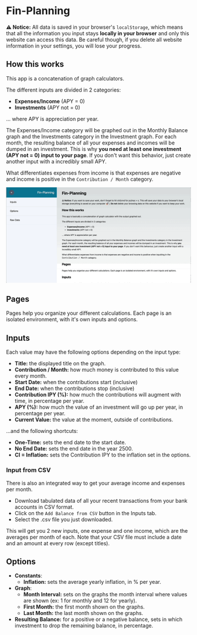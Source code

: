 # Fin-Planning

**&#x26A0; Notice:** All data is saved in your browser's `localStorage`, which means that all the information you input stays **locally in your browser** and only this website can access this data. Be careful though, if you delete all website information in your settings, you will lose your progress.

## How this works

This app is a concatenation of graph calculators.

The different inputs are divided in 2 categories:

- **Expenses/Income** (APY = 0)
- **Investments** (APY not = 0)

... where APY is appreciation per year.

The Expenses/Income category will be graphed out in the Monthly Balance graph and the Investments category in the Investment graph. For each month, the resulting balance of all your expenses and incomes will be dumped in an investment. This is why **you need at least one investment (APY not = 0) input to your page**. If you don't want this behavior, just create another input with a incredibly small APY.

What differentiates expenses from income is that expenses are negative and income is positive in the `Contribution / Month` category.

![Tutorial GIF](Tutorial.gif)

## Pages

Pages help you organize your different calculations. Each page is an isolated environment, with it's own inputs and options.

## Inputs

Each value may have the following options depending on the input type:

- **Title:** the displayed title on the graph.
- **Contribution / Month:** how much money is contributed to this value every month.
- **Start Date:** when the contributions start (inclusive)
- **End Date:** when the contributions stop (inclusive)
- **Contribution IPY (%):** how much the contributions will augment with time, in percentage per year.
- **APY (%):** how much the value of an investment will go up per year, in percentage per year.
- **Current Value:** the value at the moment, outside of contributions.

...and the following shortcuts:

- **One-Time:** sets the end date to the start date.
- **No End Date:** sets the end date in the year 2500.
- **CI = Inflation:** sets the Contribution IPY to the inflation set in the options.

### Input from CSV

There is also an integrated way to get your average income and expenses per month.

- Download tabulated data of all your recent transactions from your bank accounts in CSV format.
- Click on the `Add Balance from CSV` button in the Inputs tab.
- Select the .csv file you just downloaded.

This will get you 2 new inputs, one expense and one income, which are the averages per month of each. Note that your CSV file must include a date and an amount at every row (except titles).

## Options

- **Constants**:
  - **Inflation:** sets the average yearly inflation, in % per year.
- **Graph**:
  - **Month Interval:** sets on the graphs the month interval where values are shown (ex: 1 for monthly and 12 for yearly).
  - **First Month:** the first month shown on the graphs.
  - **Last Month:** the last month shown on the graphs.
- **Resulting Balance:** for a positive or a negative balance, sets in which investment to drop the remaining balance, in percentage.
